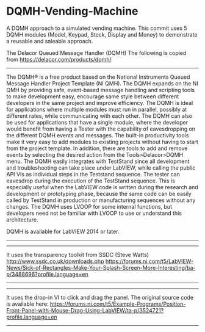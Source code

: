 # DQMH-Vending-Machine
A DQMH approach to a simulated vending machine. This commit uses 5 DQMH modules (Model, Keypad, Stock, Display and Money) to demonstrate a reusable and saleable approach.


The Delacor Queued Message Handler (DQMH)
The following is copied from https://delacor.com/products/dqmh/
*********************
The DQMH® is a free product based on the National Instruments Queued Message Handler Project Template (NI QMH). The DQMH expands on the NI QMH by providing safe, event-based message handling and scripting tools to make development easy, encourage same style between different developers in the same project and improve efficiency. The DQMH is ideal for applications where multiple modules must run in parallel, possibly at different rates, while communicating with each other. The DQMH can also be used for applications that have a single module, where the developer would benefit from having a Tester with the capability of eavesdropping on the different DQMH events and messages. The built-in productivity tools make it very easy to add modules to existing projects without having to start from the project template.  In addition, there are tools to add and remove events by selecting the desired action from the Tools>Delacor>DQMH menu. The DQMH easily integrates with TestStand since all development and troubleshooting can take place under LabVIEW, while calling the public API VIs as individual steps in the Teststand sequence.  The tester can eavesdrop during the execution of the TestStand sequence. This is especially useful when the LabVIEW code is written during the research and development or prototyping phase, because the same code can be easily called by TestStand in production or manufacturing sequences without any changes. The DQMH uses LVOOP for some internal functions, but developers need not be familiar with LVOOP to use or understand this architecture.

DQMH is available for LabVIEW 2014 or later.
*********************

*********************
It uses the transparency toolkit from SSDC (Steve Watts)
http://www.ssdc.co.uk/downloads.php
https://forums.ni.com/t5/LabVIEW-News/Sick-of-Rectangles-Make-Your-Splash-Screen-More-Interesting/ba-p/3488696?profile.language=en
*********************

*********************
It uses the drop-in VI to click and drag the panel. The original source code is available here:
https://forums.ni.com/t5/Example-Programs/Position-Front-Panel-with-Mouse-Drag-Using-LabVIEW/ta-p/3524721?profile.language=en
*********************
